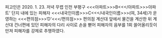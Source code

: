 피고인은 2020. 1. 23. 저녁 무렵 인천 부평구 <<<아파트>>>B<<</아파트>>>아파트' 단지 내에 있는 피해자 <<<내국인이름>>>C<<</내국인이름>>>(여, 34세)가 운영하는 <<<편의점>>>‘D'<<</편의점>>> 편의점 계산대 앞에서 물건을 계산한 뒤 계산대 건너편에 있던 피해자의 다리 사이로 손을 뻗어 피해자의 음부를 1회 쓸어올리듯이 만져 피해자를 강제로 추행하였다.
